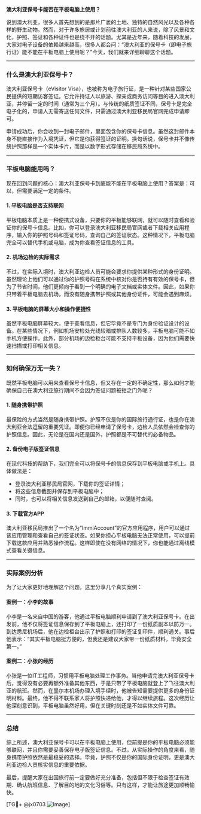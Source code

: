 **澳大利亚保号卡能否在平板电脑上使用？**

说到澳大利亚，很多人首先想到的是那片广袤的土地、独特的自然风光以及各种各样的野生动物。然而，对于许多旅居或计划前往澳大利亚的人来说，除了风景和文化，护照、签证和各种证件也是绕不开的话题。尤其是近年来，随着科技的发展，大家对电子设备的依赖越来越高，很多人都会问：“澳大利亚的保号卡（即电子旅行证）能不能在平板电脑上使用呢？”今天，我们就来详细聊聊这个话题。

---

### 什么是澳大利亚保号卡？

澳大利亚保号卡（eVisitor Visa），也被称为电子旅行证，是一种针对某些国家公民提供的短期访客签证。它允许持证人以旅游、探亲或商务访问等目的进入澳大利亚，并停留一定的时间（通常为三个月）。与传统的纸质签证不同，保号卡是完全电子化的，申请人无需寄送任何文件，只需通过澳大利亚移民局官网完成申请即可。

申请成功后，你会收到一封电子邮件，里面包含你的保号卡信息。虽然这封邮件本身不能直接作为入境凭证，但它是你获得签证的证明。换句话说，保号卡并不像传统护照那样是一个实体卡片，而是以数字形式存储在移民局系统中。

---

### 平板电脑能用吗？

现在回到问题的核心：澳大利亚保号卡到底能不能在平板电脑上使用？答案是：可以，但需要满足一定的条件。

#### 1. **平板电脑是否支持联网**
   平板电脑本质上是一种便携式设备，只要你的平板能够联网，就可以随时查看和验证你的保号卡信息。比如，你可以登录澳大利亚移民局官网或者下载相关应用程序，输入你的护照号码和签证号码，查询自己的签证状态。这种情况下，平板电脑完全可以替代手机或电脑，成为你查看签证信息的工具。

#### 2. **机场边检的实际需求**
   不过，在实际入境时，澳大利亚边检人员可能会要求你提供某种形式的身份证明。虽然理论上他们可以通过你的护照号码在系统中核对你是否持有有效的保号卡，但为了节省时间，他们更倾向于看到一个明确的电子文档或实体文件。因此，如果你只带着平板电脑去机场，而没有随身携带护照或其他身份证件，可能会遇到麻烦。

#### 3. **平板电脑的屏幕大小和操作便捷性**
   虽然平板电脑屏幕较大，便于查看信息，但它毕竟不是专门为身份验证设计的设备。在某些情况下，例如机场安检处光线较暗或排队人数较多，平板电脑可能不如手机方便操作。此外，部分机场的边检柜台可能不支持平板设备，因为他们需要快速扫描或打印相关信息。

---

### 如何确保万无一失？

既然平板电脑可以用来查看保号卡信息，但又存在一定的不确定性，那么如何才能确保自己在澳大利亚旅行期间不会因为签证问题被拒之门外呢？

#### 1. **随身携带护照**
   最保险的方式当然是随身携带护照。护照不仅是你的国际旅行通行证，也是你在澳大利亚合法逗留的重要凭证。即便你已经申请了保号卡，边检人员依然会检查你的护照信息。因此，无论是在国内还是国外，护照都是不可替代的必备物品。

#### 2. **备份电子版签证信息**
   在现代科技的帮助下，我们完全可以将保号卡的信息保存到平板电脑或手机上。具体做法是：
   - 登录澳大利亚移民局官网，下载你的签证详情；
   - 将这些信息截图并保存到平板电脑中；
   - 同时，也可以将相关信息发送到自己的邮箱，以便随时查阅。

#### 3. **下载官方APP**
   澳大利亚移民局推出了一个名为“ImmiAccount”的官方应用程序，用户可以通过该应用管理和查看自己的签证状态。如果你担心平板电脑无法正常使用，可以提前下载这款应用并熟悉操作流程。这样即使在没有网络的情况下，你也能通过离线模式查看关键信息。

---

### 实际案例分析

为了让大家更好地理解这个问题，这里分享几个真实案例：

#### 案例一：小李的故事
小李是一名来自中国的游客，他通过平板电脑顺利申请到了澳大利亚保号卡。在出发前，他不仅将签证信息保存到了平板电脑上，还打印了一份纸质副本以防万一。到达悉尼机场后，他在边检柜台出示了护照和打印的签证复印件，顺利通关。事后他表示：“其实平板电脑挺方便的，但我还是建议大家带一份纸质材料，毕竟安全第一。”

#### 案例二：小张的经历
小张是一位IT工程师，习惯用平板电脑处理工作事务。当他申请完澳大利亚保号卡后，觉得没有必要再额外准备其他东西，于是只带了平板电脑就登上了飞往澳大利亚的航班。然而，在墨尔本机场办理入境手续时，他被告知需要提供更多的身份证明材料。最终，他不得不联系家人将护照快递给他，才得以继续旅程。这次经历让他深刻意识到，平板电脑虽然好用，但在关键时刻还是不如实体文件可靠。

---

### 总结

综上所述，澳大利亚保号卡可以在平板电脑上使用，但前提是你的平板电脑必须能够联网，并且你需要妥善保存电子版签证信息。不过，从实际操作的角度来看，随身携带护照依然是最稳妥的选择。毕竟，护照不仅是你的国际身份证明，更是澳大利亚边检人员核实信息的重要依据。

最后，提醒大家在出国旅行前一定要做好充分准备，包括但不限于检查签证有效期、确认航班信息、了解目的地的文化习俗等。只有这样，才能让旅途更加顺畅愉快。

[TG💪+ @jx0703 ![Image](https://github.com/user-attachments/assets/dbca1d08-cadb-493c-b0ec-ad6f7a83f270)]